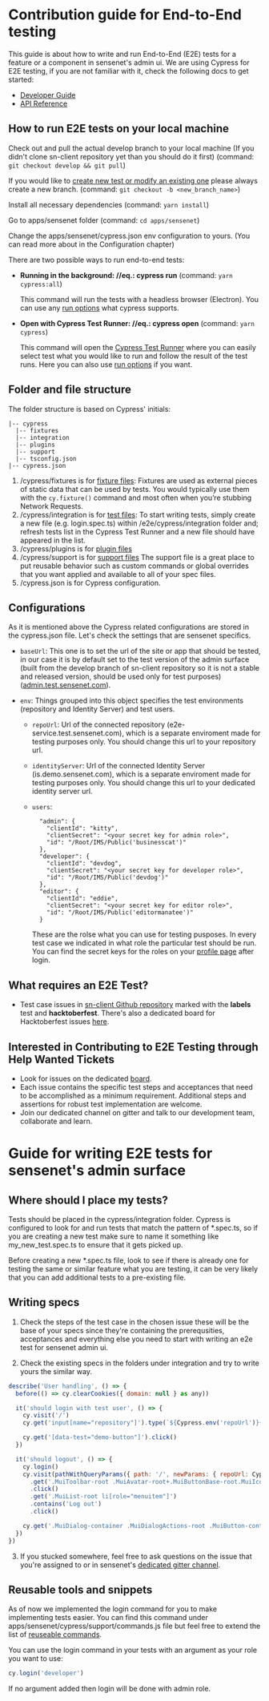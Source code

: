# Contribution guide for End-to-End testing

This guide is about how to write and run End-to-End (E2E) tests for a feature or a component in sensenet's admin ui. We are using Cypress for E2E testing, if you are not familiar with it, check the following docs to get started:

- [Developer Guide](https://docs.cypress.io/guides/overview/why-cypress.html)
- [API Reference](https://docs.cypress.io/api/api/table-of-contents.html)

## How to run E2E tests on your local machine

Check out and pull the actual develop branch to your local machine (If you didn't clone sn-client repository yet than you should do it first) (command: `git checkout develop && git pull`)

If you would like to [create new test or modify an existing one](https://github.com/SenseNet/sensenet/blob/master/CONTRIBUTING.md#making-a-change) please always create a new branch. (command: `git checkout -b <new_branch_name>`)

Install all necessary dependencies (command: `yarn install`)

Go to apps/sensenet folder (command: `cd apps/sensenet`)

Change the apps/sensenet/cypress.json env configuration to yours. (You can read more about in the Configuration chapter)

There are two possible ways to run end-to-end tests:

- **Running in the background: //eq.: cypress run** (command: `yarn cypress:all`)

  This command will run the tests with a headless browser (Electron). You can use any [run options](https://docs.cypress.io/guides/guides/command-line.html#cypress-run) what cypress supports.

- **Open with Cypress Test Runner: //eq.: cypress open** (command: `yarn cypress`)

  This command will open the [Cypress Test Runner](https://docs.cypress.io/guides/core-concepts/test-runner.html#Overview) where you can easily select test what you would like to run and follow the result of the test runs. Here you can also use [run options](https://docs.cypress.io/guides/guides/command-line.html#cypress-open) if you want.

## Folder and file structure

The folder structure is based on Cypress' initials:

```
|-- cypress
  |-- fixtures
  |-- integration
  |-- plugins
  |-- support
  |-- tsconfig.json
|-- cypress.json
```

1. /cypress/fixtures is for [fixture files](https://docs.cypress.io/guides/core-concepts/writing-and-organizing-tests.html#Fixture-Files):
   Fixtures are used as external pieces of static data that can be used by tests.
   You would typically use them with the `cy.fixture()` command and most often when you’re stubbing Network Requests.
2. /cypress/integration is for [test files](https://docs.cypress.io/guides/core-concepts/writing-and-organizing-tests.html#Test-files):
   To start writing tests, simply create a new file (e.g. login.spec.ts) within /e2e/cypress/integration folder and;
   refresh tests list in the Cypress Test Runner and a new file should have appeared in the list.
3. /cypress/plugins is for [plugin files](https://docs.cypress.io/guides/core-concepts/writing-and-organizing-tests.html#Plugin-files)
4. /cypress/support is for [support files](https://docs.cypress.io/guides/core-concepts/writing-and-organizing-tests.html#Support-file)
   The support file is a great place to put reusable behavior such as custom commands or global overrides that you want applied and available to all of your spec files.
5. /cypress.json is for Cypress configuration.

## Configurations

As it is mentioned above the Cypress related configurations are stored in the cypress.json file. Let's check the settings that are sensenet specifics.

- `baseUrl`: This one is to set the url of the site or app that should be tested, in our case it is by default set to the test version of the admin surface (built from the develop branch of sn-client repository so it is not a stable and released version, should be used only for test purposes) ([admin.test.sensenet.com](https://admin.test.sensenet.com)).

- `env`: Things grouped into this object specifies the test environments (repository and Identity Server) and test users.

  - `repoUrl`: Url of the connected repository (e2e-service.test.sensenet.com), which is a separate enviroment made for testing purposes only. You should change this url to your repository url.

  - `identityServer`: Url of the connected Identity Server (is.demo.sensenet.com), which is a separate enviroment made for testing purposes only.
    You should change this url to your dedicated identity server url.

  - `users`:

    ```
      "admin": {
        "clientId": "kitty",
        "clientSecret": "<your secret key for admin role>",
        "id": "/Root/IMS/Public('businesscat')"
      },
      "developer": {
        "clientId": "devdog",
        "clientSecret": "<your secret key for developer role>",
        "id": "/Root/IMS/Public('devdog')"
      },
      "editor": {
        "clientId": "eddie",
        "clientSecret": "<your secret key for editor role>",
        "id": "/Root/IMS/Public('editormanatee')"
      }
    ```

    These are the rolse what you can use for testing pusposes. In every test case we indicated in what role the particular test should be run. You can find the secret keys for the roles on your [profile page](https://profile.sensenet.com/) after login.

## What requires an E2E Test?

- Test case issues in [sn-client Github repository](https://github.com/SenseNet/sn-client) marked with the **labels** test and **hacktoberfest**. There's also a dedicated board for Hacktoberfest issues [here](https://github.com/orgs/SenseNet/projects/7).

## Interested in Contributing to E2E Testing through Help Wanted Tickets

- Look for issues on the dedicated [board](https://github.com/orgs/SenseNet/projects/7).
- Each issue contains the specific test steps and acceptances that need to be accomplished as a minimum requirement. Additional steps and assertions for robust test implementation are welcome.
- Join our dedicated channel on gitter and talk to our development team, collaborate and learn.

# Guide for writing E2E tests for sensenet's admin surface

## Where should I place my tests?

Tests should be placed in the cypress/integration folder. Cypress is configured to look for and run tests that match the pattern of \*\.spec.ts, so if you are creating a new test make sure to name it something like my_new_test.spec.ts to ensure that it gets picked up.

Before creating a new \*\.spec.ts file, look to see if there is already one for testing the same or similar feature what you are testing, it can be very likely that you can add additional tests to a pre-existing file.

## Writing specs

1. Check the steps of the test case in the chosen issue these will be the base of your specs since they're containing the prerequsities, acceptances and everything else you need to start with writing an e2e test for sensenet admin ui.

2. Check the existing specs in the folders under integration and try to write yours the similar way.

```javascript
describe('User handling', () => {
  before(() => cy.clearCookies({ domain: null } as any))

  it('should login with test user', () => {
    cy.visit('/')
    cy.get('input[name="repository"]').type(`${Cypress.env('repoUrl')}{enter}`)

    cy.get('[data-test="demo-button"]').click()
  })

  it('should logout', () => {
    cy.login()
    cy.visit(pathWithQueryParams({ path: '/', newParams: { repoUrl: Cypress.env('repoUrl') } }))
      .get('.MuiToolbar-root .MuiAvatar-root+.MuiButtonBase-root.MuiIconButton-root')
      .click()
      .get('.MuiList-root li[role="menuitem"]')
      .contains('Log out')
      .click()

    cy.get('.MuiDialog-container .MuiDialogActions-root .MuiButton-containedPrimary').click()
  })
})
```

3. If you stucked somewhere, feel free to ask questions on the issue that you're assigned to or in sensenet's [dedicated gitter channel](https://gitter.im/SenseNet/SNaaS).

## Reusable tools and snippets

As of now we implemented the login command for you to make implementing tests easier. You can find this command under apps/sensenet/cypress/support/commands.js file but feel free to extend the list of [reuseable commands](https://docs.cypress.io/api/cypress-api/custom-commands.html).

You can use the login command in your tests with an argument as your role you want to use:

```javascript
cy.login('developer')
```

If no argument added then login will be done with admin role.
